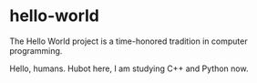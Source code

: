 # hello-world
The Hello World project is a time-honored tradition in computer programming.

Hello, humans.
Hubot here, I am studying C++ and Python now.
